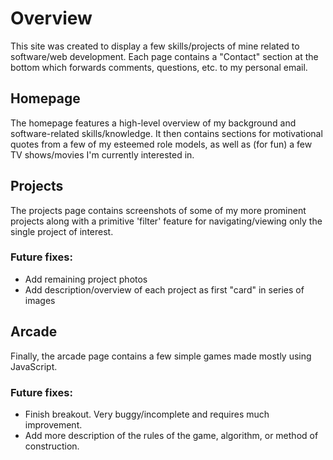 # Overview
This site was created to display a few skills/projects of mine related to software/web development. Each page contains a "Contact" section at the bottom which forwards comments, questions, etc. to my personal email.

## Homepage
The homepage features a high-level overview of my background and software-related skills/knowledge. It then contains sections for motivational quotes from a few of my esteemed role models, as well as (for fun) a few TV shows/movies I'm currently interested in. 

## Projects
The projects page contains screenshots of some of my more prominent projects along with a primitive 'filter' feature for navigating/viewing only the single project of interest.

### Future fixes:
- Add remaining project photos
- Add description/overview of each project as first "card" in series of images

## Arcade
Finally, the arcade page contains a few simple games made mostly using JavaScript. 

### Future fixes:
- Finish breakout. Very buggy/incomplete and requires much improvement. 
- Add more description of the rules of the game, algorithm, or method of construction.

